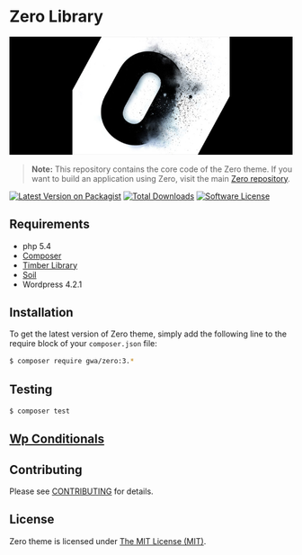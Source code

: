 # Zero Library

![Zero](https://github.com/gwa/zero/blob/master/zero-header.jpg)

> **Note:** This repository contains the core code of the Zero theme. If you want to build an application using Zero, visit the main [Zero repository](https://github.com/gwa/zero).
> 
[![Latest Version on Packagist](https://img.shields.io/packagist/v/gwa/zero-library.svg?style=flat-square)](https://packagist.org/packages/gwa/zero-library)
[![Total Downloads](https://img.shields.io/packagist/dt/gwa/zero-library.svg?style=flat-square)](https://packagist.org/packages/gwa/zero-library)
[![Software License](https://img.shields.io/badge/license-MIT-brightgreen.svg?style=flat-square)](LICENSE)

## Requirements

* php 5.4
* [Composer](https://getcomposer.org/)
* [Timber Library](http://upstatement.com/timber/)
* [Soil](https://github.com/roots/soil)
* Wordpress 4.2.1

## Installation

To get the latest version of Zero theme, simply add the following line to the require block of your `composer.json` file:

``` bash
$ composer require gwa/zero:3.*
```

## Testing

``` bash
$ composer test
```

## [Wp Conditionals](https://gist.github.com/prisis/15ac6ba80b54ff00d78b)

## Contributing

Please see [CONTRIBUTING](CONTRIBUTING.md) for details.

## License
Zero theme is licensed under [The MIT License (MIT)](https://github.com/gwa/zero/blob/master/LICENSE).
